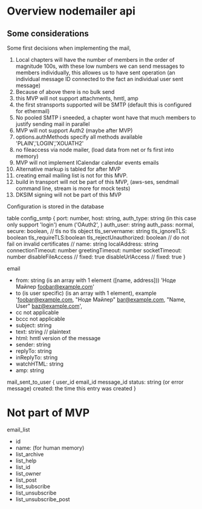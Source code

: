 # Overview nodemailer api

## Some considerations

Some first decisions when implementing the mail, 

1. Local chapters will have the number of members in the order of magnitude 100s, with these low numbers we can send messages to 
members individually, this allowes us to have sent operation (an individual message ID connected to the fact an individual user sent message)
2. Because of above there is no bulk send
3. this MVP will not support attachments, hmtl, amp
4. the first stransports supported will be SMTP (default this is configured for ethermail)
5. No pooled SMTP i sneeded, a chapter wont have that much members to justify sending mail in parallel
6. MVP will not support Auth2 (maybe after MVP)
7. options.authMethods specify all methods available 'PLAIN','LOGIN','XOUATH2'
8. no fileaccess via node mailer, (load data from net or fs first into memory)
9. MVP will not implement ICalendar calendar events emails
10. Alternative markup is tabled for after MVP
11. creating email mailing list is not for this MVP.
12. build in transport will not be part of this MVP, (aws-ses, sendmail command line, stream is more for mock tests)
13. DKSIM signing will not be part of this MVP


Configuration is stored in the database

table config_smtp {
    port: number,
    host: string,
    auth_type: string (in this case only support 'login') enum ('OAuth2', )
    auth_user: string
    auth_pass: normal,
    secure: boolean,
    // tls no tls object
    tls_servername: string
    tls_ignoreTLS: boolean
    tls_requireTLS:boolean
    tls_rejectUnauthorized: boolean // do not fail on invalid certificates
    //
    name: string
    localAddress: string
    connectionTimeout: number
    greetingTimeout: number
    socketTimeout: number
    disableFileAccess // fixed: true
    disableUrlAccess // fixed: true
}

email
 - from: string (is an array with 1 element ([name, address])) 'Ноде Майлер <foobar@example.com>'
 - to (is user specific) (is an array with 1 element), example 'foobar@example.com, "Ноде Майлер" <bar@example.com>, "Name, User" <baz@example.com>',
 - cc not applicable
 - bccc not applicable
 - subject: string
 - text: string  // plaintext
 - html: hmtl version of the message
 - sender: string
 - replyTo: string
 - inReplyTo: string
 - watchHTML: string
 - amp: string


mail_sent_to_user {
  user_id
  email_id
  message_id
  status: string (or error message)
  created: the time this entry was created
}  

# Not part of MVP

 email_list
 - id
 - name: (for human memory)
 - list_archive
 - list_help
 - list_id
 - list_owner
 - list_post
 - list_subscribe
 - list_unsubscribe
 - list_unsubscribe_post
 


